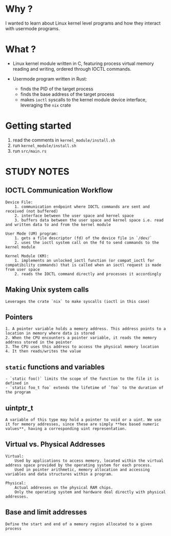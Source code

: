 # Why ?
I wanted to learn about Linux kernel level programs and how they interact with usermode programs.

# What ?

- Linux kernel module written in C, featuring process virtual memory reading and writing, ordered through IOCTL commands. 

- Usermode program written in Rust:
    - finds the PID of the target process
    - finds the base address of the target process
    - makes `ioctl` syscalls to the kernel module device interface, leveraging the `nix` crate

# Getting started
1. read the comments in `kernel_module/install.sh`
2. run `kernel_module/install.sh`
3. run `src/main.rs`

# STUDY NOTES

## IOCTL Communication Workflow
    Device File:
        1. communication endpoint where IOCTL commands are sent and received (not buffered)
        2. interface between the user space and kernel space
        3. buffers data between the user space and kernel space i.e. read and written data to and from the kernel module

    User Mode (UM) program:
        1. gets a file descriptor (fd) of the device file in `/dev/`
        2. uses the ioctl system call on the fd to send commands to the kernel module

    Kernel Module (KM):
        1. implements an unlocked_ioctl function (or compat_ioctl for compatibility commands) that is called when an ioctl request is made from user space
        2. reads the IOCTL command directly and processes it accordingly

## Making Unix system calls
    Leverages the crate `nix` to make syscalls (ioctl in this case)

## Pointers
    1. A pointer variable holds a memory address. This address points to a location in memory where data is stored
    2. When the CPU encounters a pointer variable, it reads the memory address stored in the pointer
    3. The CPU uses this address to access the physical memory location
    4. It then reads/writes the value

## `static` functions and variables
    - `static foo()` limits the scope of the function to the file it is defined in
    - `static foo_t foo` extends the lifetime of `foo` to the duration of the program

## uintptr_t
    A variable of this type may hold a pointer to void or a uint. We use it for memory addresses, since these are simply **hex based numeric values**, having a corresponding uint representation.

## Virtual vs. Physical Addresses
    Virtual:
        Used by applications to access memory, located within the virtual address space provided by the operating system for each process.
        Used in pointer arithmetic, memory allocation and accessing variables and data structures within a program.

    Physical:
        Actual addresses on the physical RAM chips.
        Only the operating system and hardware deal directly with physical addresses.

## Base and limit addresses
    Define the start and end of a memory region allocated to a given process
